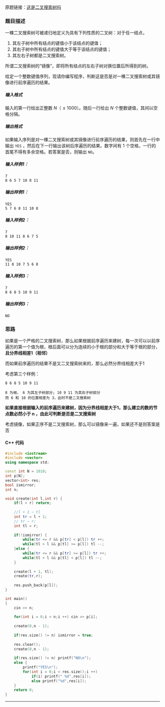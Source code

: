 原题链接：[这是二叉搜索树吗](https://pintia.cn/problem-sets/994805046380707840/problems/994805070971912192)

### 题目描述

一棵二叉搜索树可被递归地定义为具有下列性质的二叉树：对于任一结点，

1. 其左子树中所有结点的键值小于该结点的键值；
2. 其右子树中所有结点的键值大于等于该结点的键值；
3. 其左右子树都是二叉搜索树。

所谓二叉搜索树的“镜像”，即将所有结点的左右子树对换位置后所得到的树。

给定一个整数键值序列，现请你编写程序，判断这是否是对一棵二叉搜索树或其镜像进行前序遍历的结果。

##### 输入格式

输入的第一行给出正整数 $N（≤1000）$。随后一行给出 $N$ 个整数键值，其间以空格分隔。

##### 输出格式

如果输入序列是对一棵二叉搜索树或其镜像进行前序遍历的结果，则首先在一行中输出 `YES` ，然后在下一行输出该树后序遍历的结果。数字间有 1 个空格，一行的首尾不得有多余空格。若答案是否，则输出 `NO`。


##### 输入样例1：

```
7
8 6 5 7 10 8 11
```

##### 输出样例1：

```
YES
5 7 6 8 11 10 8
```
##### 输入样例2：

```
7
8 10 11 8 6 7 5
```

##### 输出样例2：

```
YES
11 8 10 7 5 6 8
```

##### 输入样例3：

```
7
8 6 8 5 10 9 11
```

##### 输出样例3：

```
NO
```

### 思路



如果是一个严格的二叉搜索树，那么如果根据前序遍历来建树，每一次可以以前序遍历的第一个值为根，根后面可以分为连续的小于根的部分和大于等于根的部分，**且分界线相差1（相邻）**

而如果前序遍历的结果不是又二叉搜索树来的，那么必然分界线相差大于1

考虑第三个样例：

```
8 6 8 5 10 9 11

8 为根， 6 为其左子树部分; 10 9 11 为其右子树部分
而 6 和 10 的位置相差为 3，此时不是二叉搜索树
```



**如果直接根据输入的前序遍历来建树，因为分界线相差大于1，那么建立的数的节点数必然小于 n ，由此可判断是否是二叉搜索树**

考虑镜像，如果正序不是二叉搜索树，那么可以镜像来一遍，如果还不是则答案是否



#### C++ 代码
```cpp
#include <iostream>
#include <vector>
using namespace std;

const int N = 1010;
int p[N];
vector<int> res;
bool ismirror;
int n;

void create(int l,int r) {
	if(l > r) return;
	
	//l + 1 ~ tl
	int tr = l + 1;
	// tr ~ r;
	int tl = r;
	
	if(!ismirror) {
		while(tr <= r && p[tr] < p[l]) tr ++;
		while(tl > l && p[tl] >= p[l]) tl --;
	}else {
		while(tr <= r && p[tr] >= p[l]) tr ++;
		while(tl > l && p[tl] < p[l]) tl --;
	}
	
	create(l + 1, tl);
	create(tr,r);
	
	res.push_back(p[l]);
}

int main()
{
	cin >> n;
	
	for(int i = 0;i < n;i ++) cin >> p[i];
	
	create(0,n - 1);
	
	if(res.size() != n) ismirror = true;
	
	res.clear();
	create(0,n - 1);
	
	if(res.size() != n) printf("NO\n");
	else {
		printf("YES\n");
		for(int i = 0;i < res.size();i ++)
			if(i) printf(" %d",res[i]);
			else printf("%d",res[i]);
	}
	return 0;
}
```

----------

